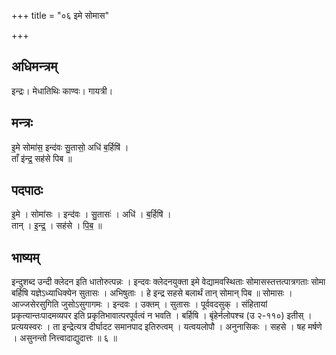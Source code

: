 +++
title = "०६ इमे सोमास"

+++
## अधिमन्त्रम्
इन्द्रः। मेधातिथिः काण्वः। गायत्री।

## मन्त्रः
इ॒मे सोमा॑स॒ इन्द॑वः सु॒तासो॒ अधि॑ ब॒र्हिषि॑ ।  
ताँ इ॑न्द्र॒ सह॑से पिब ॥

## पदपाठः
इ॒मे । सोमा॑सः । इन्द॑वः । सु॒तासः॑ । अधि॑ । ब॒र्हिषि॑ ।  
तान् । इ॒न्द्र॒ । सह॑से । पि॒ब॒ ॥

## भाष्यम्
इन्दुशब्द उन्दी क्लेदन इति धातोरुत्पन्नः । इन्दवः क्लेदनयुक्ता इमे वेद्यामवस्थिताः सोमासस्तत्तत्पात्रगताः सोमा बर्हिषि यज्ञेऽध्याधिक्येन सुतासः । अभिषुताः । हे इन्द्र सहसे बलार्थं तान् सोमान् पिब ॥ सोमासः । आज्जसेरसुगिति जुसोऽसुगागमः । इन्दवः । उक्तम् । सुतासः । पूर्ववदसुक् । संहितायां प्रकृत्यान्तःपादमव्यपर इति प्रकृतिभावात्परपूर्वत्वं न भवति । बर्हिषि । बृंहेर्नलोपश्च (उ २-११०) इतीस् । प्रत्ययस्वरः । ता इन्द्रेत्यत्र दीर्घादट समानपाद इतिरुत्वम् । यत्वयलोपौ । अनुनासिकः । सहसे । षह मर्षणे । असुनन्तो नित्त्वादाद्युदात्तः ॥ ६ ॥